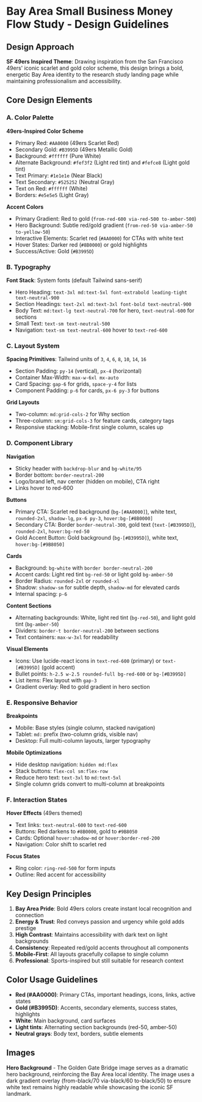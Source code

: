 # Bay Area Small Business Money Flow Study - Design Guidelines

## Design Approach
**SF 49ers Inspired Theme**: Drawing inspiration from the San Francisco 49ers' iconic scarlet and gold color scheme, this design brings a bold, energetic Bay Area identity to the research study landing page while maintaining professionalism and accessibility.

## Core Design Elements

### A. Color Palette

**49ers-Inspired Color Scheme**
- Primary Red: `#AA0000` (49ers Scarlet Red)
- Secondary Gold: `#B3995D` (49ers Metallic Gold)
- Background: `#ffffff` (Pure White)
- Alternate Background: `#fef3f2` (Light red tint) and `#fefce8` (Light gold tint)
- Text Primary: `#1e1e1e` (Near Black)
- Text Secondary: `#525252` (Neutral Gray)
- Text on Red: `#ffffff` (White)
- Borders: `#e5e5e5` (Light Gray)

**Accent Colors**
- Primary Gradient: Red to gold (`from-red-600 via-red-500 to-amber-500`)
- Hero Background: Subtle red/gold gradient (`from-red-50 via-amber-50 to-yellow-50`)
- Interactive Elements: Scarlet red (`#AA0000`) for CTAs with white text
- Hover States: Darker red (`#8B0000`) or gold highlights
- Success/Active: Gold (`#B3995D`)

### B. Typography

**Font Stack**: System fonts (default Tailwind sans-serif)
- Hero Heading: `text-3xl md:text-5xl font-extrabold leading-tight text-neutral-900`
- Section Headings: `text-2xl md:text-3xl font-bold text-neutral-900`
- Body Text: `md:text-lg text-neutral-700` for hero, `text-neutral-600` for sections
- Small Text: `text-sm text-neutral-500`
- Navigation: `text-sm text-neutral-600` hover to `text-red-600`

### C. Layout System

**Spacing Primitives**: Tailwind units of `3`, `4`, `6`, `8`, `10`, `14`, `16`
- Section Padding: `py-14` (vertical), `px-4` (horizontal)
- Container Max-Width: `max-w-6xl mx-auto`
- Card Spacing: `gap-6` for grids, `space-y-4` for lists
- Component Padding: `p-6` for cards, `px-6 py-3` for buttons

**Grid Layouts**
- Two-column: `md:grid-cols-2` for Why section
- Three-column: `sm:grid-cols-3` for feature cards, category tags
- Responsive stacking: Mobile-first single column, scales up

### D. Component Library

**Navigation**
- Sticky header with `backdrop-blur` and `bg-white/95`
- Border bottom: `border-neutral-200`
- Logo/brand left, nav center (hidden on mobile), CTA right
- Links hover to red-600

**Buttons**
- Primary CTA: Scarlet red background (`bg-[#AA0000]`), white text, `rounded-2xl`, `shadow-lg`, `px-6 py-3`, `hover:bg-[#8B0000]`
- Secondary CTA: Border `border-neutral-300`, gold text (`text-[#B3995D]`), `rounded-2xl`, `hover:bg-red-50`
- Gold Accent Button: Gold background (`bg-[#B3995D]`), white text, `hover:bg-[#9B8050]`

**Cards**
- Background: `bg-white` with `border border-neutral-200`
- Accent cards: Light red tint `bg-red-50` or light gold `bg-amber-50`
- Border Radius: `rounded-2xl` or `rounded-xl`
- Shadow: `shadow-sm` for subtle depth, `shadow-md` for elevated cards
- Internal spacing: `p-6`

**Content Sections**
- Alternating backgrounds: White, light red tint (`bg-red-50`), and light gold tint (`bg-amber-50`)
- Dividers: `border-t border-neutral-200` between sections
- Text containers: `max-w-3xl` for readability

**Visual Elements**
- Icons: Use lucide-react icons in `text-red-600` (primary) or `text-[#B3995D]` (gold accent)
- Bullet points: `h-2.5 w-2.5 rounded-full bg-red-600` or `bg-[#B3995D]`
- List items: Flex layout with `gap-3`
- Gradient overlay: Red to gold gradient in hero section

### E. Responsive Behavior

**Breakpoints**
- Mobile: Base styles (single column, stacked navigation)
- Tablet: `md:` prefix (two-column grids, visible nav)
- Desktop: Full multi-column layouts, larger typography

**Mobile Optimizations**
- Hide desktop navigation: `hidden md:flex`
- Stack buttons: `flex-col sm:flex-row`
- Reduce hero text: `text-3xl` to `md:text-5xl`
- Single column grids convert to multi-column at breakpoints

### F. Interaction States

**Hover Effects** (49ers themed)
- Text links: `text-neutral-600` to `text-red-600`
- Buttons: Red darkens to `#8B0000`, gold to `#9B8050`
- Cards: Optional `hover:shadow-md` or `hover:border-red-200`
- Navigation: Color shift to scarlet red

**Focus States**
- Ring color: `ring-red-500` for form inputs
- Outline: Red accent for accessibility

## Key Design Principles

1. **Bay Area Pride**: Bold 49ers colors create instant local recognition and connection
2. **Energy & Trust**: Red conveys passion and urgency while gold adds prestige
3. **High Contrast**: Maintains accessibility with dark text on light backgrounds
4. **Consistency**: Repeated red/gold accents throughout all components
5. **Mobile-First**: All layouts gracefully collapse to single column
6. **Professional**: Sports-inspired but still suitable for research context

## Color Usage Guidelines

- **Red (#AA0000)**: Primary CTAs, important headings, icons, links, active states
- **Gold (#B3995D)**: Accents, secondary elements, success states, highlights
- **White**: Main background, card surfaces
- **Light tints**: Alternating section backgrounds (red-50, amber-50)
- **Neutral grays**: Body text, borders, subtle elements

## Images

**Hero Background** - The Golden Gate Bridge image serves as a dramatic hero background, reinforcing the Bay Area local identity. The image uses a dark gradient overlay (from-black/70 via-black/60 to-black/50) to ensure white text remains highly readable while showcasing the iconic SF landmark.
